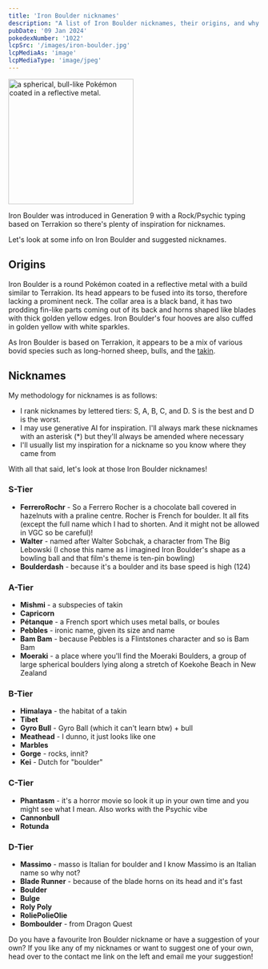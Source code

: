 ```yaml
---
title: 'Iron Boulder nicknames'
description: "A list of Iron Boulder nicknames, their origins, and why I think they're cool."
pubDate: '09 Jan 2024'
pokedexNumber: '1022'
lcpSrc: '/images/iron-boulder.jpg'
lcpMediaAs: 'image'
lcpMediaType: 'image/jpeg'
---
```


<div class="img-center"><img src="/images/iron-boulder.jpg" width="250px" height="250px" alt="a spherical, bull-like Pokémon coated in a reflective metal."></div>

Iron Boulder was introduced in Generation 9 with a Rock/Psychic typing based on Terrakion so there's plenty of inspiration for nicknames.

Let's look at some info on Iron Boulder and suggested nicknames.

## Origins

Iron Boulder is a round Pokémon coated in a reflective metal with a build similar to Terrakion. Its head appears to be fused into its torso, therefore lacking a prominent neck. The collar area is a black band, it has two prodding fin-like parts coming out of its back and horns shaped like blades with thick golden yellow edges. Iron Boulder's four hooves are also cuffed in golden yellow with white sparkles.

As Iron Boulder is based on Terrakion, it appears to be a mix of various bovid species such as long-horned sheep, bulls, and the [takin](https://en.wikipedia.org/wiki/Takin).

## Nicknames

My methodology for nicknames is as follows:

* I rank nicknames by lettered tiers: S, A, B, C, and D. S is the best and D is the worst.
* I may use generative AI for inspiration. I'll always mark these nicknames with an asterisk (\*) but they'll always be amended where necessary
* I'll usually list my inspiration for a nickname so you know where they came from

With all that said, let's look at those Iron Boulder nicknames!

### S-Tier

* **FerreroRochr** - So a Ferrero Rocher is a chocolate ball covered in hazelnuts with a praline centre. Rocher is French for boulder. It all fits (except the full name which I had to shorten. And it might not be allowed in VGC so be careful)!
* **Walter** - named after Walter Sobchak, a character from The Big Lebowski (I chose this name as I imagined Iron Boulder's shape as a bowling ball and that film's theme is ten-pin bowling)
* **Boulderdash** - because it's a boulder and its base speed is high (124)

### A-Tier

* **Mishmi** - a subspecies of takin
* **Capricorn**
* **Pétanque** - a French sport which uses metal balls, or <span lang="fr">boules</span>
* **Pebbles** - ironic name, given its size and name
* **Bam Bam** - because Pebbles is a Flintstones character and so is Bam Bam
* **Moeraki** - a place where you'll find the Moeraki Boulders, a group of large spherical boulders lying along a stretch of Koekohe Beach in New Zealand


### B-Tier

* **Himalaya** - the habitat of a takin
* **Tibet**
* **Gyro Bull** - Gyro Ball (which it can't learn btw) + bull
* **Meathead** - I dunno, it just looks like one
* **Marbles**
* **Gorge** - rocks, innit?
* **Kei** - Dutch for "boulder"

### C-Tier

* **Phantasm** - it's a horror movie so look it up in your own time and you might see what I mean. Also works with the Psychic vibe
* **Cannonbull**
* **Rotunda**

### D-Tier

* **Massimo** - masso is Italian for boulder and I know Massimo is an Italian name so why not?
* **Blade Runner** - because of the blade horns on its head and it's fast
* **Boulder**
* **Bulge**
* **Roly Poly**
* **RoliePolieOlie**
* **Bomboulder** - from Dragon Quest

Do you have a favourite Iron Boulder nickname or have a suggestion of your own? If you like any of my nicknames or want to suggest one of your own, head over to the contact me link on the left and email me your suggestion!